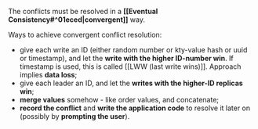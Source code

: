 The conflicts must be resolved in a **[[Eventual Consistency#^01eced|convergent]]** way.

Ways to achieve convergent conflict resolution:
- give each write an ID (either random number or kty-value hash or uuid or timestamp), and let the **write with the higher ID-number win**. If timestamp is used, this is called [[LWW (last write wins)]]. Approach implies **data loss**;
- give each leader an ID, and let the **writes with the higher-ID replicas win**;
- **merge values** somehow - like order values, and concatenate;
- **record the conflict** and **write the application code** to resolve it later on (possibly by **prompting the user**). 
